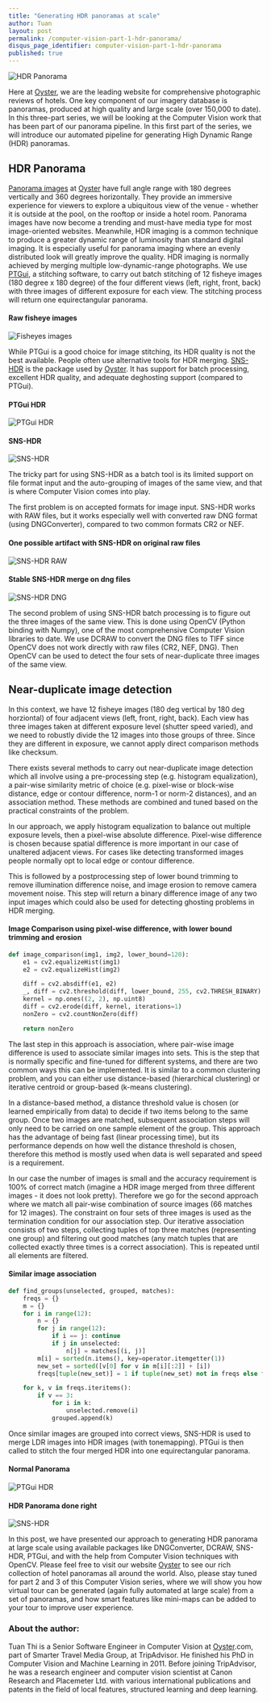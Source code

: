 ```yaml
---
title: "Generating HDR panoramas at scale"
author: Tuan
layout: post
permalink: /computer-vision-part-1-hdr-panorama/
disqus_page_identifier: computer-vision-part-1-hdr-panorama
published: true
---
```


![HDR Panorama](/public/images/cover.png)

Here at [Oyster](https://www.oyster.com), we are the leading website for comprehensive photographic reviews of hotels. One key component of our imagery database is panoramas, produced at high quality and large scale (over 150,000 to date). In this three-part series, we will be looking at the Computer Vision work that has been part of our panorama pipeline. In this first part of the series, we will introduce our automated pipeline for generating High Dynamic Range (HDR) panoramas.

## HDR Panorama
[Panorama images](https://www.oyster.com/jamaica/hotels/moon-palace-jamaica-grande/all-panoramas/beach--v115415/) at [Oyster](https://www.oyster.com) have full angle range with 180 degrees vertically and 360 degrees horizontally. They provide an immersive experience for viewers to explore a ubiquitous view of the venue - whether it is outside at the pool, on the rooftop or inside a hotel room. Panorama images have now become a trending and must-have media type for most image-oriented websites. Meanwhile, HDR imaging is a common technique to produce a greater dynamic range of luminosity than standard digital imaging. It is  especially useful for panorama imaging where an evenly distributed look will greatly improve the quality. HDR imaging is normally achieved by merging multiple low-dynamic-range photographs. We use [PTGui](http://www.ptgui.com), a stitching software, to carry out batch stitching of 12 fisheye images (180 degree x 180 degree) of the four different views (left, right, front, back) with three images of different exposure for each view. The stitching process will return one equirectangular panorama.

#### Raw fisheye images
![Fisheyes images](/public/images/fisheyes.png)

While PTGui is a good choice for image stitching, its HDR quality is not the best available. People often use alternative tools for HDR merging. [SNS-HDR](http://www.sns-hdr.com) is the package used by [Oyster](https://www.oyster.com). It has support for batch processing, excellent HDR quality, and adequate deghosting support (compared to PTGui).

#### PTGui HDR
![PTGui HDR](/public/images/ptgui1.png)

#### SNS-HDR
![SNS-HDR](/public/images/snshdr1.png)

The tricky part for using SNS-HDR as a batch tool is its limited support on file format input and the auto-grouping of images of the same view, and that is where Computer Vision comes into play.

The first problem is on accepted formats for image input. SNS-HDR works with RAW files, but it works especially well with converted raw DNG format (using DNGConverter), compared to two common formats CR2 or NEF.

#### One possible artifact with SNS-HDR on original raw files
![SNS-HDR RAW](/public/images/raw.png)

#### Stable SNS-HDR merge on dng files
![SNS-HDR DNG](/public/images/dng.png)

The second problem of using SNS-HDR batch processing is to figure out the three images of the same view.  This is done using OpenCV  (Python binding with Numpy), one of the most comprehensive Computer Vision libraries to date. We use DCRAW to convert the DNG files to TIFF since OpenCV does not work directly with raw files (CR2, NEF, DNG). Then OpenCV can be used to detect the four sets of near-duplicate three images of the same view.

## Near-duplicate image detection
In this context, we have 12 fisheye images (180 deg vertical by 180 deg horziontal) of four adjacent views (left, front, right, back). Each view has three images taken at different exposure level (shutter speed varied), and we need to robustly divide the 12 images into those groups of three.  Since they are different in exposure, we cannot apply direct comparison methods like checksum.

There exists several methods to carry out near-duplicate image detection which all involve using a pre-processing step (e.g. histogram equalization), a pair-wise similarity metric of choice (e.g. pixel-wise or block-wise distance, edge or contour difference, norm-1 or norm-2 distances), and an association method.  These methods are combined and tuned based on the practical constraints of the problem.

In our approach, we apply histogram equalization to balance out multiple exposure levels, then a pixel-wise absolute difference. Pixel-wise difference is chosen because spatial difference is more important in our case of unaltered adjacent views. For cases like detecting transformed images people normally opt to local edge or contour difference.

This is followed by a postprocessing step of lower bound trimming to remove illumination difference noise, and image erosion to remove camera movement noise. This step will return a binary difference image of any two input images which could also be used for detecting ghosting problems in HDR merging.

#### Image Comparison using pixel-wise difference, with lower bound trimming and erosion
```python
def image_comparison(img1, img2, lower_bound=120):
    e1 = cv2.equalizeHist(img1)
    e2 = cv2.equalizeHist(img2)

    diff = cv2.absdiff(e1, e2)
    _, diff = cv2.threshold(diff, lower_bound, 255, cv2.THRESH_BINARY)
    kernel = np.ones((2, 2), np.uint8)
    diff = cv2.erode(diff, kernel, iterations=1)
    nonZero = cv2.countNonZero(diff)

    return nonZero
```

The last step in this approach is association, where pair-wise image difference is used to associate similar images into sets. This is the step that is normally specific and fine-tuned for different systems, and there are two common ways this can be implemented. It is similar to a common clustering problem, and you can either use distance-based (hierarchical clustering) or iterative centroid or group-based (k-means clustering). 

In a distance-based method, a distance threshold value is chosen (or learned empirically from data) to decide if two items belong to the same group. Once two images are matched, subsequent association steps will only need to be carried on one sample element of the group. This approach has the advantage of being fast (linear processing time), but its performance depends on how well the distance threshold is chosen, therefore this method is mostly used when data is well separated and speed is a requirement. 

In our case the number of images is small and the accuracy requirement is 100% of correct match (imagine a HDR image merged from three different images - it does not look pretty). Therefore we go for the second approach where we match all pair-wise combination of source images (66 matches for 12 images). The constraint on four sets of three images is used as the termination condition for our association step. Our iterative association consists of two steps, collecting tuples of top three matches (representing one group) and filtering out good matches (any match tuples that are collected exactly three times is a correct association). This is repeated until all elements are filtered.

#### Similar image association
```python
def find_groups(unselected, grouped, matches):
    freqs = {}
    m = {}
    for i in range(12):
        n = {}
        for j in range(12):
            if i == j: continue
            if j in unselected:
                n[j] = matches[(i, j)]
        m[i] = sorted(n.items(), key=operator.itemgetter(1))
        new_set = sorted([v[0] for v in m[i][:2]] + [i])
        freqs[tuple(new_set)] = 1 if tuple(new_set) not in freqs else freqs[tuple(new_set)] + 1

    for k, v in freqs.iteritems():
        if v == 3:
            for i in k:
                unselected.remove(i)
            grouped.append(k)
```

Once similar images are grouped into correct views, SNS-HDR is used to merge LDR images into HDR images (with tonemapping). PTGui is then called to stitch the four merged HDR into one equirectangular panorama.


#### Normal Panorama
![PTGui HDR](/public/images/ptgui2.png)

#### HDR Panorama done right
![SNS-HDR](/public/images/snshdr2.png)

In this post, we have presented our approach to generating HDR panorama at large scale using available packages like DNGConverter, DCRAW, SNS-HDR, PTGui, and with the help from Computer Vision techniques with OpenCV. Please feel free to visit our website [Oyster](https://www.oyster.com) to see our rich collection of hotel panoramas all around the world. Also, please stay tuned for part 2 and 3 of this Computer Vision series, where we will show you how virtual tour can be generated (again fully automated at large scale) from a set of panoramas, and how smart features like mini-maps can be added to your tour to improve user experience.

### About the author:
Tuan Thi is a Senior Software Engineer in Computer Vision at [Oyster](https://www.oyster.com).com, part of Smarter Travel Media Group, at TripAdvisor. He finished his PhD in Computer Vision and Machine Learning in 2011.  Before joining TripAdvisor, he was a research engineer and computer vision scientist at Canon Research and Placemeter Ltd. with various international publications and patents in the field of local features, structured learning and deep learning.


